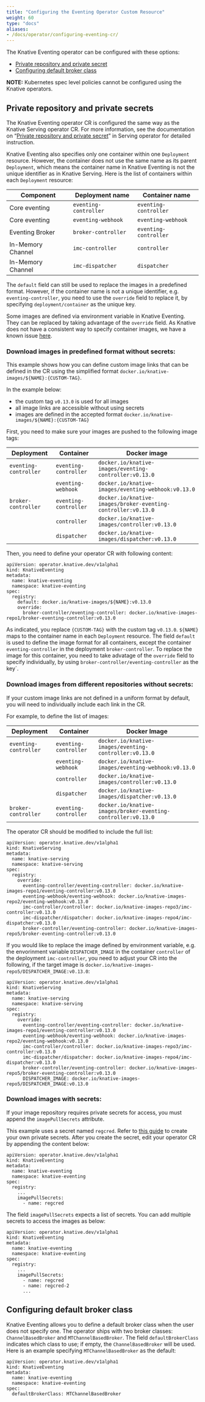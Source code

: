 ```yaml
---
title: "Configuring the Eventing Operator Custom Resource"
weight: 60
type: "docs"
aliases:
- /docs/operator/configuring-eventing-cr/
---
```


The Knative Eventing operator can be configured with these options:

- [Private repository and private secret](#private-repository-and-private-secrets)
- [Configuring default broker class](#configuring-default-broker-class)

__NOTE:__ Kubernetes spec level policies cannot be configured using the Knative operators.

## Private repository and private secrets

The Knative Eventing operator CR is configured the same way as the Knative Serving operator CR. For more information,
see the documentation on “[Private repository and private secret](configuring-serving-cr.md#private-repository-and-private-secrets)” in Serving operator for detailed instruction.

Knative Eventing also specifies only one container within one `Deployment` resource. However, the container does not use
the same name as its parent `Deployment`, which means the container name in Knative Eventing is not the unique identifier
as in Knative Serving. Here is the list of containers within each `Deployment` resource:

| Component | Deployment name | Container name |
|-----------|-----------------|----------------|
| Core eventing | `eventing-controller` | `eventing-controller` |
| Core eventing | `eventing-webhook` | `eventing-webhook` |
| Eventing Broker | `broker-controller` | `eventing-controller` |
| In-Memory Channel | `imc-controller` | `controller` |
| In-Memory Channel | `imc-dispatcher` | `dispatcher` |

The `default` field can still be used to replace the images in a predefined format. However, if the container name is not
a unique identifier, e.g. `eventing-controller`, you need to use the `override` field to replace it, by specifying
`deployment/container` as the unique key.

Some images are defined via environment variable in Knative Eventing. They can be replaced by taking advantage of the
`override` field. As Knative does not have a consistent way to specify container images, we have a known issue [here](https://github.com/knative-sandbox/operator/issues/22).

### Download images in predefined format without secrets:

This example shows how you can define custom image links that can be defined in the CR using the simplified format
`docker.io/knative-images/${NAME}:{CUSTOM-TAG}`.

In the example below:

- the custom tag `v0.13.0` is used for all images
- all image links are accessible without using secrets
- images are defined in the accepted format `docker.io/knative-images/${NAME}:{CUSTOM-TAG}`

First, you need to make sure your images are pushed to the following image tags:

| Deployment | Container | Docker image |
|----|----|----|
| `eventing-controller` | `eventing-controller` | `docker.io/knative-images/eventing-controller:v0.13.0` |
|  | `eventing-webhook` | `docker.io/knative-images/eventing-webhook:v0.13.0` |
| `broker-controller` | `eventing-controller` | `docker.io/knative-images/broker-eventing-controller:v0.13.0` |
|  | `controller` | `docker.io/knative-images/controller:v0.13.0` |
|  | `dispatcher` | `docker.io/knative-images/dispatcher:v0.13.0` |

Then, you need to define your operator CR with following content:

```
apiVersion: operator.knative.dev/v1alpha1
kind: KnativeEventing
metadata:
  name: knative-eventing
  namespace: knative-eventing
spec:
  registry:
    default: docker.io/knative-images/${NAME}:v0.13.0
    override:
      broker-controller/eventing-controller: docker.io/knative-images-repo1/broker-eventing-controller:v0.13.0
```

As indicated, you replace `{CUSTOM-TAG}` with the custom tag `v0.13.0`. `${NAME}` maps to the container name in each `Deployment` resource.
The field `default` is used to define the image format for all containers, except the container `eventing-controller` in
the deployment `broker-controller`. To replace the image for this container, you need to take advatage of the `override`
field to specify individually, by using `broker-controller/eventing-controller` as the key`.

### Download images from different repositories without secrets:

If your custom image links are not defined in a uniform format by default, you will need to individually include each
link in the CR.

For example, to define the list of images:

| Deployment | Container | Docker Image |
|----|----|----|
| `eventing-controller` | `eventing-controller` | `docker.io/knative-images/eventing-controller:v0.13.0` |
|  | `eventing-webhook` | `docker.io/knative-images/eventing-webhook:v0.13.0` |
|  | `controller` | `docker.io/knative-images/controller:v0.13.0` |
|  | `dispatcher` | `docker.io/knative-images/dispatcher:v0.13.0` |
| `broker-controller` | `eventing-controller` | `docker.io/knative-images/broker-eventing-controller:v0.13.0` |


The operator CR should be modified to include the full list:

```
apiVersion: operator.knative.dev/v1alpha1
kind: KnativeServing
metadata:
  name: knative-serving
  namespace: knative-serving
spec:
  registry:
    override:
      eventing-controller/eventing-controller: docker.io/knative-images-repo1/eventing-controller:v0.13.0
      eventing-webhook/eventing-webhook: docker.io/knative-images-repo2/eventing-webhook:v0.13.0
      imc-controller/controller: docker.io/knative-images-repo3/imc-controller:v0.13.0
      imc-dispatcher/dispatcher: docker.io/knative-images-repo4/imc-dispatcher:v0.13.0
      broker-controller/eventing-controller: docker.io/knative-images-repo5/broker-eventing-controller:v0.13.0
```

If you would like to replace the image defined by environment variable, e.g. the envorinment variable `DISPATCHER_IMAGE`
in the container `controller` of the deployment `imc-controller`, you need to adjust your CR into the following, if the
target image is `docker.io/knative-images-repo5/DISPATCHER_IMAGE:v0.13.0`:

```
apiVersion: operator.knative.dev/v1alpha1
kind: KnativeServing
metadata:
  name: knative-serving
  namespace: knative-serving
spec:
  registry:
    override:
      eventing-controller/eventing-controller: docker.io/knative-images-repo1/eventing-controller:v0.13.0
      eventing-webhook/eventing-webhook: docker.io/knative-images-repo2/eventing-webhook:v0.13.0
      imc-controller/controller: docker.io/knative-images-repo3/imc-controller:v0.13.0
      imc-dispatcher/dispatcher: docker.io/knative-images-repo4/imc-dispatcher:v0.13.0
      broker-controller/eventing-controller: docker.io/knative-images-repo5/broker-eventing-controller:v0.13.0
      DISPATCHER_IMAGE: docker.io/knative-images-repo5/DISPATCHER_IMAGE:v0.13.0
```

### Download images with secrets:

If your image repository requires private secrets for access, you must append the `imagePullSecrets` attribute.

This example uses a secret named `regcred`. Refer to [this guide](https://kubernetes.io/docs/concepts/containers/images/#specifying-imagepullsecrets-on-a-pod) to create your own private secrets.
After you create the secret, edit your operator CR by appending the content below:

```
apiVersion: operator.knative.dev/v1alpha1
kind: KnativeEventing
metadata:
  name: knative-eventing
  namespace: knative-eventing
spec:
  registry:
    ...
    imagePullSecrets:
      - name: regcred
```

The field `imagePullSecrets` expects a list of secrets. You can add multiple secrets to access the images as below:

```
apiVersion: operator.knative.dev/v1alpha1
kind: KnativeEventing
metadata:
  name: knative-eventing
  namespace: knative-eventing
spec:
  registry:
    ...
    imagePullSecrets:
      - name: regcred
      - name: regcred-2
      ...
```

## Configuring default broker class

Knative Eventing allows you to define a default broker class when the user does not specify one. The operator ships with two broker classes: `ChannelBasedBroker` and `MTChannelBasedBroker`. The field `defaultBrokerClass` indicates which class to use; if empty, the `ChannelBasedBroker` will be used.
Here is an example specifying `MTChannelBasedBroker` as the default:

```
apiVersion: operator.knative.dev/v1alpha1
kind: KnativeEventing
metadata:
  name: knative-eventing
  namespace: knative-eventing
spec:
  defaultBrokerClass: MTChannelBasedBroker
```
